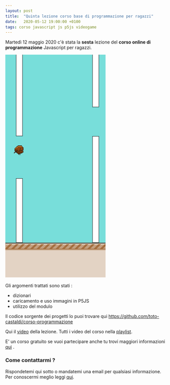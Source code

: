 ```yaml
---
layout: post
title:  "Quinta lezione corso base di programmazione per ragazzi"
date:   2020-05-12 19:00:00 +0100
tags: corso javascript js p5js videogame
---
```


Martedì 12 maggio 2020 c'è stata la **sesta** lezione del **corso online di programmazione** Javascript per ragazzi.

![screenshot](/assets/images/miniatura-lezione-006.png)

Gli argomenti trattati sono stati :

 - dizionari
 - caricamento e uso immagini in P5JS
 - utilizzo del modulo

Il codice sorgente dei progetti lo puoi trovare qui  https://github.com/toto-castaldi/corso-programmazione

Qui il [video](https://youtu.be/6jTdvvRAZ3o) della lezione.
Tutti i video del corso nella [playlist](https://www.youtube.com/playlist?list=PLg-JW6-YwE8DxSU5U0B89-QRtCPdFHW2W).

E' un corso gratuito se vuoi partecipare anche tu trovi maggiori informazioni [qui](/2020/03/28/corso-base-di-programmazione-videogame.html) .

### Come contattarmi ?

Rispondetemi qui sotto o mandatemi una email per qualsiasi informazione.
Per conoscermi meglio leggi [qui](/chi-sono).


 

